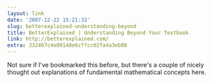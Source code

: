 ```yaml
---
layout: link
date: '2007-12-22 15:21:32'
slug: betterexplained-understanding-beyond
title: BetterExplained | Understanding Beyond Your Textbook
link: http://betterexplained.com/
extra: 332467c4e08148e6cffcc02fa4a3eb08
---
```


Not sure if I've bookmarked this before, but there's a couple of nicely thought out explanations of fundamental mathematical concepts here.